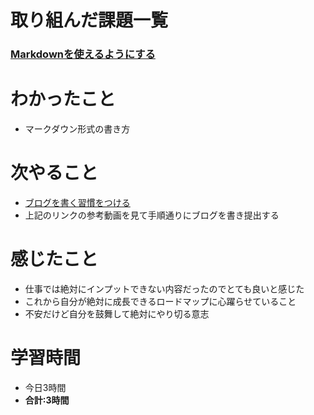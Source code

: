 # 取り組んだ課題一覧
### [Markdownを使えるようにする](https://github.com/happiness-chain/practice/blob/main/003_enginner_basic/001_markdown%E3%82%92%E4%BD%BF%E3%81%88%E3%82%8B%E3%82%88%E3%81%86%E3%81%AB%E3%81%AA%E3%82%8B.md)
# わかったこと
- マークダウン形式の書き方
# 次やること
- [ブログを書く習慣をつける](https://github.com/happiness-chain/practice/blob/main/003_enginner_basic/002_%E3%83%96%E3%83%AD%E3%82%B0%E3%82%92%E6%9B%B8%E3%81%8F%E7%BF%92%E6%85%A3%E3%82%92%E3%81%A4%E3%81%91%E3%82%8B.md)
- 上記のリンクの参考動画を見て手順通りにブログを書き提出する
# 感じたこと
- 仕事では絶対にインプットできない内容だったのでとても良いと感じた
- これから自分が絶対に成長できるロードマップに心躍らせていること
- 不安だけど自分を鼓舞して絶対にやり切る意志
# 学習時間
- 今日3時間
- **合計:3時間**
